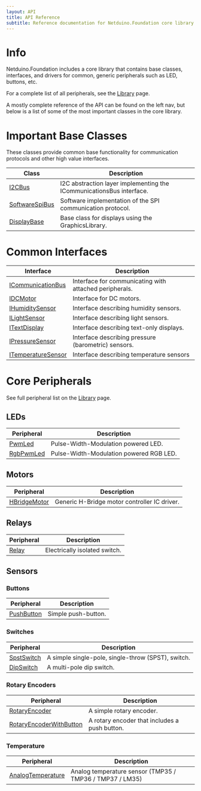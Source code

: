 ```yaml
---
layout: API
title: API Reference
subtitle: Reference documentation for Netduino.Foundation core library and peripherals.
---
```


# Info

Netduino.Foundation includes a core library that contains base classes, interfaces, and drivers for common, generic peripherals such as LED, buttons, etc. 

For a complete list of all peripherals, see the [Library](/Library) page.

A mostly complete reference of the API can be found on the left nav, but below is a list of some of the most important classes in the core library.

# Important Base Classes

These classes provide common base functionality for communication protocols and other high value interfaces.

| Class                                  | Description                                       |
|----------------------------------------|---------------------------------------------------|
| [I2CBus](/API/Devices/Netduino/I2CBus/)| I2C abstraction layer implementing the ICommunicationsBus interface. |
| [SoftwareSpiBus](/API/Devices/Netduino/SoftwareSpiBus/) | Software implementation of the SPI communication protocol. |
| [DisplayBase](/API/DisplayBase/) | Base class for displays using the GraphicsLibrary. |

# Common Interfaces

| Interface                              | Description                                       |
|----------------------------------------|---------------------------------------------------|
| [ICommunicationBus](/API/Devices/Netduino/ICommunicationBus/) | Interface for communicating with attached peripherals. |
| [IDCMotor](/API/Motors/IDCMotor/) | Interface for DC motors. |
| [IHumiditySensor](/API/Sensors/IHumiditySensor/) | Interface describing humidity sensors. |
| [ILightSensor](/API/Sensors/ILightSensor/) | Interface describing light sensors. |
| [ITextDisplay](/API/Displays/ITextDisplay) | Interface describing text-only displays. |
| [IPressureSensor](/API/Sensors/IPressureSensor/) | Interface describing pressure (barometric) sensors. |
| [ITemperatureSensor](/API/Sensors/ITemperatureSensor/) | Interface describing temperature sensors |

# Core Peripherals

See full peripheral list on the [Library](/Library) page.

## LEDs

| Peripheral                | Description                         |
|---------------------------|-------------------------------------|
| [PwmLed](/API/LEDs/PwmLed)            | Pulse-Width-Modulation powered LED. |
| [RgbPwmLed](/API/LEDs/RgbPwmLed)      | Pulse-Width-Modulation powered RGB LED. |

## Motors

| Peripheral                | Description                         |
|---------------------------|-------------------------------------|
| [HBridgeMotor](/API/Motors/HBridgeMotor) | Generic H-Bridge motor controller IC driver. |

## Relays

| Peripheral                | Description                         |
|---------------------------|-------------------------------------|
| [Relay](/API/Relays/Relay) | Electrically isolated switch. |

## Sensors

### Buttons

| Peripheral                | Description                         |
|---------------------------|-------------------------------------|
| [PushButton](/API/Sensors/Buttons/PushButton)       | Simple push-button. |


### Switches

| Peripheral                | Description                         |
|---------------------------|-------------------------------------|
| [SpstSwitch](/API/Sensors/Switches/SpstSwitch)      | A simple single-pole, single-throw (SPST), switch. |
| [DipSwitch](/API/Sensors/Switches/DipSwitch)        | A multi-pole dip switch. |

### Rotary Encoders

| Peripheral                | Description                         |
|---------------------------|-------------------------------------|
| [RotaryEncoder](/API/Sensors/Rotary/RotaryEncoder)  | A simple rotary encoder. |
| [RotaryEncoderWithButton](/API/Sensors/Rotary/RotaryEncoderWithButton)  | A rotary encoder that includes a push button. |

### Temperature

| Peripheral                | Description                         |
|---------------------------|-------------------------------------|
| [AnalogTemperature](/API/Sensors/Temperature/Analog)      | Analog temperature sensor (TMP35 / TMP36 / TMP37 / LM35) |